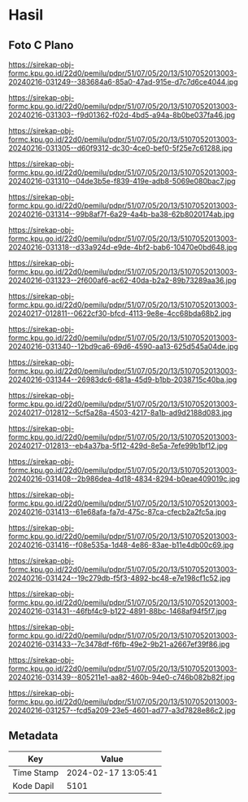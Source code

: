 # Hasil

## Foto C Plano

https://sirekap-obj-formc.kpu.go.id/22d0/pemilu/pdpr/51/07/05/20/13/5107052013003-20240216-031249--383684a6-85a0-47ad-915e-d7c7d6ce4044.jpg

https://sirekap-obj-formc.kpu.go.id/22d0/pemilu/pdpr/51/07/05/20/13/5107052013003-20240216-031303--f9d01362-f02d-4bd5-a94a-8b0be037fa46.jpg

https://sirekap-obj-formc.kpu.go.id/22d0/pemilu/pdpr/51/07/05/20/13/5107052013003-20240216-031305--d60f9312-dc30-4ce0-bef0-5f25e7c61288.jpg

https://sirekap-obj-formc.kpu.go.id/22d0/pemilu/pdpr/51/07/05/20/13/5107052013003-20240216-031310--04de3b5e-f839-419e-adb8-5069e080bac7.jpg

https://sirekap-obj-formc.kpu.go.id/22d0/pemilu/pdpr/51/07/05/20/13/5107052013003-20240216-031314--99b8af7f-6a29-4a4b-ba38-62b8020174ab.jpg

https://sirekap-obj-formc.kpu.go.id/22d0/pemilu/pdpr/51/07/05/20/13/5107052013003-20240216-031318--d33a924d-e9de-4bf2-bab6-10470e0bd648.jpg

https://sirekap-obj-formc.kpu.go.id/22d0/pemilu/pdpr/51/07/05/20/13/5107052013003-20240216-031323--2f600af6-ac62-40da-b2a2-89b73289aa36.jpg

https://sirekap-obj-formc.kpu.go.id/22d0/pemilu/pdpr/51/07/05/20/13/5107052013003-20240217-012811--0622cf30-bfcd-4113-9e8e-4cc68bda68b2.jpg

https://sirekap-obj-formc.kpu.go.id/22d0/pemilu/pdpr/51/07/05/20/13/5107052013003-20240216-031340--12bd9ca6-69d6-4590-aa13-625d545a04de.jpg

https://sirekap-obj-formc.kpu.go.id/22d0/pemilu/pdpr/51/07/05/20/13/5107052013003-20240216-031344--26983dc6-681a-45d9-b1bb-2038715c40ba.jpg

https://sirekap-obj-formc.kpu.go.id/22d0/pemilu/pdpr/51/07/05/20/13/5107052013003-20240217-012812--5cf5a28a-4503-4217-8a1b-ad9d2188d083.jpg

https://sirekap-obj-formc.kpu.go.id/22d0/pemilu/pdpr/51/07/05/20/13/5107052013003-20240217-012813--eb4a37ba-5f12-429d-8e5a-7efe99b1bf12.jpg

https://sirekap-obj-formc.kpu.go.id/22d0/pemilu/pdpr/51/07/05/20/13/5107052013003-20240216-031408--2b986dea-4d18-4834-8294-b0eae409019c.jpg

https://sirekap-obj-formc.kpu.go.id/22d0/pemilu/pdpr/51/07/05/20/13/5107052013003-20240216-031413--61e68afa-fa7d-475c-87ca-cfecb2a2fc5a.jpg

https://sirekap-obj-formc.kpu.go.id/22d0/pemilu/pdpr/51/07/05/20/13/5107052013003-20240216-031416--f08e535a-1d48-4e86-83ae-b11e4db00c69.jpg

https://sirekap-obj-formc.kpu.go.id/22d0/pemilu/pdpr/51/07/05/20/13/5107052013003-20240216-031424--19c279db-f5f3-4892-bc48-e7e198cf1c52.jpg

https://sirekap-obj-formc.kpu.go.id/22d0/pemilu/pdpr/51/07/05/20/13/5107052013003-20240216-031431--46fbf4c9-b122-4891-88bc-1468af94f5f7.jpg

https://sirekap-obj-formc.kpu.go.id/22d0/pemilu/pdpr/51/07/05/20/13/5107052013003-20240216-031433--7c3478df-f6fb-49e2-9b21-a2667ef39f86.jpg

https://sirekap-obj-formc.kpu.go.id/22d0/pemilu/pdpr/51/07/05/20/13/5107052013003-20240216-031439--805211e1-aa82-460b-94e0-c746b082b82f.jpg

https://sirekap-obj-formc.kpu.go.id/22d0/pemilu/pdpr/51/07/05/20/13/5107052013003-20240216-031257--fcd5a209-23e5-4601-ad77-a3d7828e86c2.jpg


## Metadata

| Key        | Value               |
| ---------- | ------------------- |
| Time Stamp | 2024-02-17 13:05:41 |
| Kode Dapil | 5101                |



